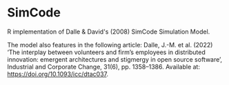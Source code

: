 SimCode
=======

R implementation of Dalle &amp; David's (2008) SimCode Simulation Model.

The model also features in the following article: Dalle, J.-M. et al. (2022) ‘The interplay between volunteers and firm’s employees in distributed innovation: emergent architectures and stigmergy in open source software’, Industrial and Corporate Change, 31(6), pp. 1358–1386. Available at: https://doi.org/10.1093/icc/dtac037.

